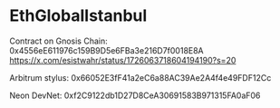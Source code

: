 # EthGlobalIstanbul
 
Contract on Gnosis Chain: 0x4556eE611976c159B9D5e6FBa3e216D7f0018E8A
https://x.com/esistwahr/status/1726063718604194190?s=20

Arbitrum stylus: 0x66052E3fF41a2eC6a88AC39Ae2A4f4e49FDF12Cc

Neon DevNet: 0xf2C9122db1D27D8CeA30691583B971315FA0aF06
